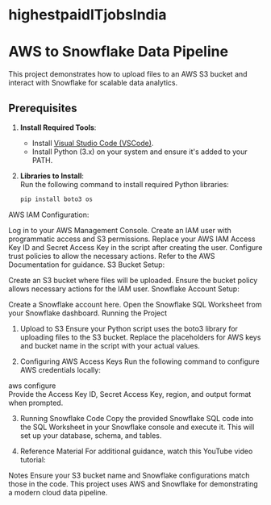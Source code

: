 # highestpaidITjobsIndia
# AWS to Snowflake Data Pipeline  

This project demonstrates how to upload files to an AWS S3 bucket and interact with Snowflake for scalable data analytics.  

## Prerequisites  
1. **Install Required Tools**:  
   - Install [Visual Studio Code (VSCode)](https://code.visualstudio.com/).  
   - Install Python (3.x) on your system and ensure it's added to your PATH.  

2. **Libraries to Install**:  
   Run the following command to install required Python libraries:  
   ```bash  
   pip install boto3 os  
AWS IAM Configuration:

Log in to your AWS Management Console.
Create an IAM user with programmatic access and S3 permissions.
Replace your AWS IAM Access Key ID and Secret Access Key in the script after creating the user.
Configure trust policies to allow the necessary actions. Refer to the AWS Documentation for guidance.
S3 Bucket Setup:

Create an S3 bucket where files will be uploaded.
Ensure the bucket policy allows necessary actions for the IAM user.
Snowflake Account Setup:

Create a Snowflake account here.
Open the Snowflake SQL Worksheet from your Snowflake dashboard.
Running the Project
1. Upload to S3
Ensure your Python script uses the boto3 library for uploading files to the S3 bucket. Replace the placeholders for AWS keys and bucket name in the script with your actual values.

2. Configuring AWS Access Keys
Run the following command to configure AWS credentials locally:


aws configure  
Provide the Access Key ID, Secret Access Key, region, and output format when prompted.

3. Running Snowflake Code
Copy the provided Snowflake SQL code into the SQL Worksheet in your Snowflake console and execute it. This will set up your database, schema, and tables.

4. Reference Material
For additional guidance, watch this YouTube video tutorial:



Notes
Ensure your S3 bucket name and Snowflake configurations match those in the code.
This project uses AWS and Snowflake for demonstrating a modern cloud data pipeline.
